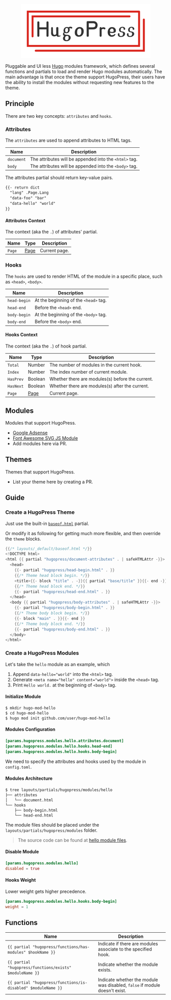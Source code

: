 <p align="center">
    <img src="logo.png">
</p>

Pluggable and UI less [Hugo](https://gohugo.io/) modules framework, which defines several functions and partials to load and render Hugo modules automatically.
The main advantage is that once the theme support HugoPress, their users have the ability to install the modules without requesting new features to the theme.

## Principle

There are two key concepts: `attributes` and `hooks`.

### Attributes

The `attributes` are used to append attributes to HTML tags.

| Name | Description
|---|---
| `document` | The attributes will be appended into the `<html>` tag.
| `body` | The attributes will be appended into the `<body>` tag.

The attributes partial should return key-value pairs.

```html
{{- return dict
  "lang" .Page.Lang
  "data-foo" "bar"
  "data-hello" "world"
}}
```

#### Attributes Context

The context (aka the `.`) of attributes' partial.

| Name | Type | Description
|---|---|---
| `Page` | [Page](https://gohugo.io/variables/page/) | Current page.

### Hooks

The `hooks` are used to render HTML of the module in a specific place, such as `<head>`, `<body>`.

| Name | Description
|---|---
| `head-begin` | At the beginning of the `<head>` tag.
| `head-end` | Before the `<head>` end.
| `body-begin` | At the beginning of the `<body>` tag.
| `body-end` | Before the `<body>` end.

#### Hooks Context

The context (aka the `.`) of hook partial.

| Name | Type | Description
|---|---|---
| `Total` | Number | The number of modules in the current hook.
| `Index` | Number | The index number of current module.
| `HasPrev` | Boolean | Whether there are modules(s) before the current.
| `HasNext` | Boolean | Whether there are modules(s) after the current.
| `Page` | [Page](https://gohugo.io/variables/page/) | Current page.

## Modules

Modules that support HugoPress.

- [Google Adsense](https://github.com/razonyang/hugo-mod-google-adsense)
- [Font Awesome SVG JS Module](https://github.com/razonyang/hugo-mod-font-awesome-svg-js)
- Add modules here via PR.

## Themes

Themes that support HugoPress.

- List your theme here by creating a PR.

## Guide

### Create a HugoPress Theme

Just use the built-in [`baseof.html`](https://github.com/razonyang/hugopress/blob/main/layouts/_default/baseof.html) partial.

Or modify it as following for getting much more flexible, and then override the `theme` blocks.

```go
{{/* layouts/_default/baseof.html */}}
<!DOCTYPE html>
<html {{ partial "hugopress/document-attributes" . | safeHTMLAttr -}}>
  <head>
    {{- partial "hugopress/head-begin.html" . }}
    {{/* Theme head block begin. */}}
    <title>{{- block "title" . -}}{{ partial "base/title" }}{{- end -}}</title>
    {{/* Theme head block end. */}}
    {{- partial "hugopress/head-end.html" . }}
  </head>
  <body {{ partial "hugopress/body-attributes" . | safeHTMLAttr -}}>
    {{- partial "hugopress/body-begin.html" . }}
    {{/* Theme body block begin. */}}
    {{- block "main" . }}{{- end }}
    {{/* Theme body block end. */}}
    {{- partial "hugopress/body-end.html" . }}
  </body>
</html>
```

### Create a HugoPress Modules

Let's take the `hello` module as an example, which

1. Append `data-hello="world"` into the `<html>` tag.
1. Generate `<meta name="hello" content="world">` inside the `<head>` tag.
1. Print `Hello world.` at the beginning of `<body>` tag.

#### Initialize Module

```
$ mkdir hugo-mod-hello
$ cd hugo-mod-hello
$ hugo mod init github.com/user/hugo-mod-hello
```

#### Modules Configuration

```toml
[params.hugopress.modules.hello.attributes.document]
[params.hugopress.modules.hello.hooks.head-end]
[params.hugopress.modules.hello.hooks.body-begin]
```

We need to specify the attributes and hooks used by the module in `config.toml`.

#### Modules Architecture

```
$ tree layouts/partials/hugopress/modules/hello
├── attributes
│   └── document.html
└── hooks
    ├── body-begin.html
    └── head-end.html
```

The module files should be placed under the `layouts/partials/hugopress/modules` folder.

> The source code can be found at [hello module files](exampleSite/layouts/partials/hugopress/modules/hello).

#### Disable Module

```toml
[params.hugopress.modules.hello]
disabled = true
```

#### Hooks Weight

Lower weight gets higher precedence.

```toml
[params.hugopress.modules.hello.hooks.body-begin]
weight = 1
```

## Functions

| Name | Description
|---|---
| `{{ partial "hugopress/functions/has-modules" $hookName }}` | Indicate if there are modules associate to the specified hook.
| `{{ partial "hugopress/functions/exists" $moduleName }}` | Indicate whether the module exists.
| `{{ partial "hugopress/functions/is-disabled" $moduleName }}` | Indicate whether the module was disabled, `false` if module doesn't exist.
